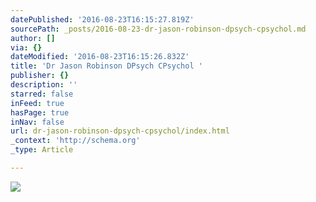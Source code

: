 ```yaml
---
datePublished: '2016-08-23T16:15:27.819Z'
sourcePath: _posts/2016-08-23-dr-jason-robinson-dpsych-cpsychol.md
author: []
via: {}
dateModified: '2016-08-23T16:15:26.832Z'
title: 'Dr Jason Robinson DPsych CPsychol '
publisher: {}
description: ''
starred: false
inFeed: true
hasPage: true
inNav: false
url: dr-jason-robinson-dpsych-cpsychol/index.html
_context: 'http://schema.org'
_type: Article

---
```

![](https://the-grid-user-content.s3-us-west-2.amazonaws.com/ce788198-43d6-497c-99ff-acda71bcd0b8.png)
